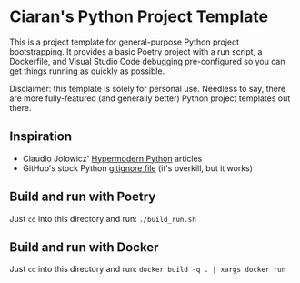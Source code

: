 # Ciaran's Python Project Template

This is a project template for general-purpose Python project
bootstrapping. It provides a basic Poetry project with a run script, a
Dockerfile, and Visual Studio Code debugging pre-configured so you can
get things running as quickly as possible.

Disclaimer: this template is solely for personal use. Needless to say,
there are more fully-featured (and generally better) Python project
templates out there.

## Inspiration

- Claudio Jolowicz' [Hypermodern Python](https://cjolowicz.github.io/posts/hypermodern-python-01-setup/) articles
- GitHub's stock Python [gitignore file](https://github.com/github/gitignore/blob/main/Python.gitignore) (it's overkill, but it works)

## Build and run with Poetry

Just `cd` into this directory and run:
`./build_run.sh`

## Build and run with Docker

Just `cd` into this directory and run:
`docker build -q . | xargs docker run`
